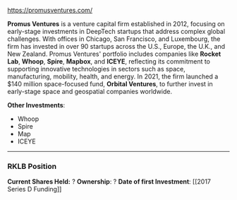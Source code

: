 https://promusventures.com/

**Promus Ventures** is a venture capital firm established in 2012, focusing on early-stage investments in DeepTech startups that address complex global challenges. With offices in Chicago, San Francisco, and Luxembourg, the firm has invested in over 90 startups across the U.S., Europe, the U.K., and New Zealand. Promus Ventures' portfolio includes companies like **Rocket Lab**, **Whoop**, **Spire**, **Mapbox**, and **ICEYE**, reflecting its commitment to supporting innovative technologies in sectors such as space, manufacturing, mobility, health, and energy. In 2021, the firm launched a $140 million space-focused fund, **Orbital Ventures**, to further invest in early-stage space and geospatial companies worldwide.

**Other Investments**: 
-  Whoop
-  Spire
-  Map
-  ICEYE

----
### RKLB Position

**Current Shares Held:** ?
**Ownership**: ?
**Date of first Investment**: [[2017 Series D Funding]]